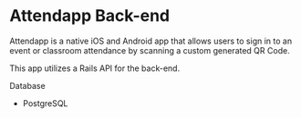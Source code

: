 # Attendapp Back-end
Attendapp is a native iOS and Android app that allows users to sign in to an event or classroom attendance by scanning a custom generated QR Code.

This app utilizes a Rails API for the back-end.

Database
- PostgreSQL
